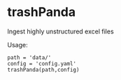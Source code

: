 # trashPanda

Ingest highly unstructured excel files

Usage:
```
path = 'data/'
config = 'config.yaml'
trashPanda(path,config)
```
